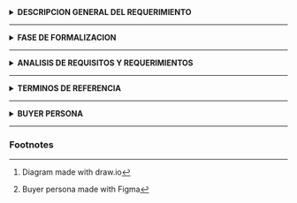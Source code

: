 <details><summary> <b> DESCRIPCION GENERAL DEL REQUERIMIENTO </b> </summary> 

| PROYECTO                                                                     | Abogabot|
|---                                                                           |---|
| Nombre Requerimiento:                                                        | Creacion de sitio web. |
| Fecha Solicitud:                                                             | 01/10/2022 |
|  Responsable(s) Solicitante:                                                 | LaunchX |
|Dependencia(s) Solicitante:                                                   | Desarrollo de Software|
|Responsable Funcional designado <br />por el equipo de desarrollo de software:|Alejandro Reyes Cerecero | 
</details>

_______

<details><summary> <b> FASE DE FORMALIZACION  </b> </summary> 

| Descripcion de la Solicitud  |
| --- |
| Usuario Solicitante  |
| Crear una pagina web donde los clientes puedan hacer la creacion, modificacion y seguimiento de sus casos, haci como el pago correspondiente de los mismos. Los administradores del sitio deberan ser capaces de recibir el pago por parte de los clientes, actualizar los casos y recibir notificaciones.  |
|  Lider Funcional |
| Creacion de un sitio web en donde los clientes de la firma puedan ser capaces de llenar un formulario cuando estan interesados en realizar un movimiento legal, los usuarios deberan ser capaces de registrarse en el sitio web, tambein debera ser posible para los usuarios recibir notificaciones de cada actualizacion en cuanto a su caso y por ultimo el cliente debera ser capaz de realizar el pago desde la misma pagina web. El sitio web tambien debera de tener opcion para que los administradores reciban notificaciones cuando un caso nuevo a sido registrado, Los administradores tambien deberan poder recibir el pago por parte del cliente y poder actualizar cada caso.   | 

</details>

___

<details><summary> <b> ANALISIS DE REQUISITOS Y REQUERIMIENTOS </b> </summary> 

| Modelamiento de Negocio [^1] |
|---|
| ![Diagrama bmpn representando los requerimientos para el sitio web.](images/Abogabot.svg) |

</details>

___

<details><summary> <b> TERMINOS DE REFERENCIA </b> </summary> 

|   | Terminos de Referencia  | 
|---|---|
|Alcance de la solucion | * Pagina Web <br/> * Creacion de usuarios <br/> * Los usuarios podran crear y observar el progreso de sus casos. <br/> * Creacion automatica del documento legal apartir del formulario creado por el usuario. <br/> * Pagos desde la Web. <br/>  * Correos de actualizacion y notificaciones al usuario. Y de nuevos casos a los administradores. <br/> * Sitio web responsibo para celular. <br/> FUERA DEL ALCANCE: <br/> * Pagos en efectivo. <br/>  * Capacitacion de los administradores. | 
|Requerimientos Funcionales y <br> criterios de aceptacion. |Requisito: Los tramites de los pagos ocurren sin fallos. <br/> Criterio de aceptacion: La transferencia monetaria ocurre sin problemas y fue aceptada al 100%. <br/> Requisito:El sitio web se debe adaptar a diferentes dispositivos. <br/> Criterio de aceptacion: El sitio web se adapta a la mayoria de displays. <br/> Requisito: El sitio web debe generar el documento legal automaticamente. <br/> Criterio de aceptacion: El documento debe ser generado en el 100% de los casos. <br/> Requisito: El usuario debe ser notiificado en cada avance de su caso. <br/> Criterio de aceptacion: El usuario es notificado en las actualizaciones mas importantes.|
|Requerimientos no Funcionales  | * El sitio web debe poder ser accesible el 99,9% de las veces en que un usuario intente accederlo. <br/> * El formulario, los datos personales de los usuario y contraseñas deberan ser encriptadas. <br/> * El sitio web debera poder ser usado en los navegadores mas usados tanto PC como dispositivos mobiles.  |

</details>

___

<details><summary> <b> BUYER PERSONA </b> </summary> 

| Buyer Persona [^2] |
|---|
| ![Imagen explicando la buyer persona del proyecto.](images/buyerPersona.png) |

</details>

___

### Footnotes
[^1]: Diagram made with draw.io
[^2]: Buyer persona made with Figma
